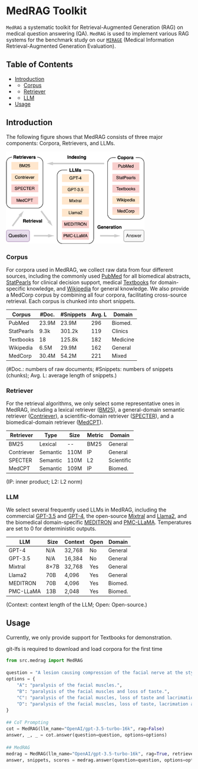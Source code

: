 # MedRAG Toolkit

`MedRAG` a systematic toolkit for Retrieval-Augmented Generation (RAG) on medical question answering (QA). `MedRAG` is used to implement various RAG systems for the benchmark study on our [`MIRAGE`](https://github.com/Teddy-XiongGZ/MIRAGE) (Medical Information Retrieval-Augmented Generation Evaluation).

## Table of Contents

- [Introduction](#introduction)
- - [Corpus](#corpus)
- - [Retriever](#retriever)
- - [LLM](#llm)
- [Usage](#usage)


## Introduction

The following figure shows that MedRAG consists of three major components: Corpora, Retrievers, and LLMs.

<img src="figs/MedRAG.png" alt="Alt text" width="375"/>

### Corpus

For corpora used in MedRAG, we collect raw data from four different sources, including the commonly used [PubMed](https://pubmed.ncbi.nlm.nih.gov/) for all biomedical abstracts, [StatPearls](https://www.statpearls.com/) for clinical decision support, medical [Textbooks](https://github.com/jind11/MedQA) for domain-specific knowledge, and [Wikipedia](https://huggingface.co/datasets/wikipedia) for general knowledge. We also provide a MedCorp corpus by combining all four corpora, facilitating cross-source retrieval. Each corpus is chunked into short snippets.

| **Corpus**  | **#Doc.** | **#Snippets** | **Avg. L** | **Domain** |
|-------------|-----------|---------------|------------|------------|
| PubMed      | 23.9M     | 23.9M         | 296        | Biomed.    |
| StatPearls  | 9.3k      | 301.2k        | 119        | Clinics    |
| Textbooks   | 18        | 125.8k        | 182        | Medicine   |
| Wikipedia   | 6.5M      | 29.9M         | 162        | General    |
| MedCorp     | 30.4M     | 54.2M         | 221        | Mixed      |

(\#Doc.: numbers of raw documents; \#Snippets: numbers of snippets (chunks); Avg. L: average length of snippets.)

### Retriever

For the retrieval algorithms, we only select some representative ones in MedRAG, including a lexical retriever ([BM25](https://github.com/castorini/pyserini)), a general-domain semantic retriever ([Contriever](https://huggingface.co/facebook/contriever)), a scientific-domain retriever ([SPECTER](https://huggingface.co/allenai/specter)), and a biomedical-domain retriever ([MedCPT](https://huggingface.co/ncbi/MedCPT-Query-Encoder)).

| **Retriever** | **Type**   | **Size** | **Metric** | **Domain**   |
|---------------|------------|----------|------------|--------------|
| BM25          | Lexical    | --       | BM25       | General      |
| Contriever    | Semantic   | 110M     | IP         | General      |
| SPECTER       | Semantic   | 110M     | L2         | Scientific   |
| MedCPT        | Semantic   | 109M     | IP         | Biomed.      |

(IP: inner product; L2: L2 norm)

### LLM

We select several frequently used LLMs in MedRAG, including the commercial [GPT-3.5](https://platform.openai.com/) and [GPT-4](https://oai.azure.com/), the open-source [Mixtral](https://huggingface.co/mistralai/Mixtral-8x7B-Instruct-v0.1) and [Llama2](https://huggingface.co/meta-llama/Llama-2-70b-chat-hf), and the biomedical domain-specific [MEDITRON](https://huggingface.co/epfl-llm/meditron-70b) and [PMC-LLaMA](https://huggingface.co/axiong/PMC_LLaMA_13B).
Temperatures are set to 0 for deterministic outputs.

| **LLM**      | **Size** | **Context** | **Open** | **Domain** |
|--------------|----------|-------------|----------|------------|
| GPT-4        | N/A      | 32,768      | No       | General    |
| GPT-3.5      | N/A      | 16,384      | No       | General    |
| Mixtral      | 8×7B     | 32,768      | Yes      | General    |
| Llama2       | 70B      | 4,096       | Yes      | General    |
| MEDITRON     | 70B      | 4,096       | Yes      | Biomed.    |
| PMC-LLaMA    | 13B      | 2,048       | Yes      | Biomed.    |

(Context: context length of the LLM; Open: Open-source.)

## Usage

Currently, we only provide support for Textbooks for demonstration.

git-lfs is required to download and load corpora for the first time

```python
from src.medrag import MedRAG

question = "A lesion causing compression of the facial nerve at the stylomastoid foramen will cause ipsilateral"
options = {
    "A": "paralysis of the facial muscles.",
    "B": "paralysis of the facial muscles and loss of taste.",
    "C": "paralysis of the facial muscles, loss of taste and lacrimation.",
    "D": "paralysis of the facial muscles, loss of taste, lacrimation and decreased salivation."
}

## CoT Prompting
cot = MedRAG(llm_name="OpenAI/gpt-3.5-turbo-16k", rag=False)
answer, _, _ = cot.answer(question=question, options=options)

## MedRAG
medrag = MedRAG(llm_name="OpenAI/gpt-3.5-turbo-16k", rag=True, retriever_name="MedCPT", corpus_name="Textbooks")
answer, snippets, scores = medrag.answer(question=question, options=options, k=32) # scores are given by the retrieval system
```